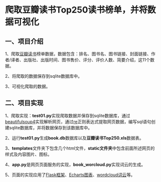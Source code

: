 # 爬取豆瓣读书Top250读书榜单，并将数据可视化

## 一、项目介绍

1、爬取[豆瓣读书](https://book.douban.com/top250?start=")榜单数据，数据包含：排名、图书名、图书链接、封面链接、作者/译者、出版社、出版时间、图书售价、评分、评价人数、简要介绍，这11个数据。

2、将爬取的数据保存到sqlite数据库中。

3、可视化爬取的数据。

## 二、项目实现

1、爬取实现：**test01.py**实现爬取数据并保存到sqlite数据库，通过[beautifulsoup4](https://beautifulsoup.readthedocs.io/zh_CN/v4.4.0/)实现解析网页，通过[re](https://www.runoob.com/regexp/regexp-syntax.html)正则表达式提取网页数据，编写sql语句创建sqlite数据库，并将数据保存到该数据库中。

2、运行**test01.py**生成**book.db**数据库以及**豆瓣读书Top250.xls**数据表。

3、**templates**文件夹下包含几个html文件，**static文件夹**中包含前面所述网页的样式及内容图片、图标。

4、**app.py**是网页页面服务的实现，**book_worcloud.py**实现词云的生成。

5、页面的实现应用了[Flask框架](https://flask.palletsprojects.com/en/1.1.x/)、[Echarts图表](https://echarts.apache.org/zh/index.html)、[wordcloud词云]()等。
